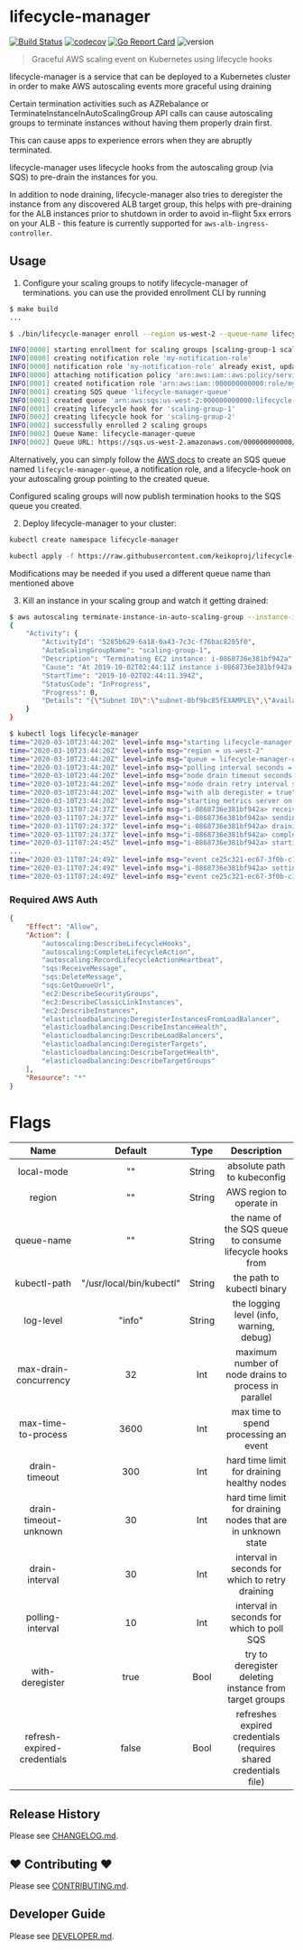 # lifecycle-manager

[![Build Status](https://travis-ci.org/keikoproj/lifecycle-manager.svg?branch=master)](https://travis-ci.org/keikoproj/lifecycle-manager)
[![codecov](https://codecov.io/gh/keikoproj/lifecycle-manager/branch/master/graph/badge.svg)](https://codecov.io/gh/keikoproj/lifecycle-manager)
[![Go Report Card](https://goreportcard.com/badge/github.com/keikoproj/lifecycle-manager)](https://goreportcard.com/report/github.com/keikoproj/lifecycle-manager)
![version](https://img.shields.io/badge/version-0.5.1-green.svg?cacheSeconds=2592000)
> Graceful AWS scaling event on Kubernetes using lifecycle hooks

lifecycle-manager is a service that can be deployed to a Kubernetes cluster in order to make AWS autoscaling events more graceful using draining

Certain termination activities such as AZRebalance or TerminateInstanceInAutoScalingGroup API calls can cause autoscaling groups to terminate instances without having them properly drain first.

This can cause apps to experience errors when they are abruptly terminated.

lifecycle-manager uses lifecycle hooks from the autoscaling group (via SQS) to pre-drain the instances for you.

In addition to node draining, lifecycle-manager also tries to deregister the instance from any discovered ALB target group, this helps with pre-draining for the ALB instances prior to shutdown in order to avoid in-flight 5xx errors on your ALB - this feature is currently supported for `aws-alb-ingress-controller`.

## Usage

1. Configure your scaling groups to notify lifecycle-manager of terminations. you can use the provided enrollment CLI by running

```bash
$ make build
...

$ ./bin/lifecycle-manager enroll --region us-west-2 --queue-name lifecycle-manager-queue --notification-role-name my-notification-role --target-scaling-groups scaling-group-1,scaling-group-2 --overwrite

INFO[0000] starting enrollment for scaling groups [scaling-group-1 scaling-group-2]
INFO[0000] creating notification role 'my-notification-role'
INFO[0000] notification role 'my-notification-role' already exist, updating...
INFO[0000] attaching notification policy 'arn:aws:iam::aws:policy/service-role/AutoScalingNotificationAccessRole'
INFO[0001] created notification role 'arn:aws:iam::000000000000:role/my-notification-role'
INFO[0001] creating SQS queue 'lifecycle-manager-queue'
INFO[0001] created queue 'arn:aws:sqs:us-west-2:000000000000:lifecycle-manager-queue'
INFO[0001] creating lifecycle hook for 'scaling-group-1'
INFO[0002] creating lifecycle hook for 'scaling-group-2'
INFO[0002] successfully enrolled 2 scaling groups
INFO[0002] Queue Name: lifecycle-manager-queue
INFO[0002] Queue URL: https://sqs.us-west-2.amazonaws.com/000000000000/lifecycle-manager-queue
```

Alternatively, you can simply follow the [AWS docs](https://docs.aws.amazon.com/autoscaling/ec2/userguide/lifecycle-hooks.html#sqs-notifications) to create an SQS queue named `lifecycle-manager-queue`, a notification role, and a lifecycle-hook on your autoscaling group pointing to the created queue.

Configured scaling groups will now publish termination hooks to the SQS queue you created.

2. Deploy lifecycle-manager to your cluster:

```bash
kubectl create namespace lifecycle-manager

kubectl apply -f https://raw.githubusercontent.com/keikoproj/lifecycle-manager/master/examples/lifecycle-manager.yaml
```

Modifications may be needed if you used a different queue name than mentioned above

3. Kill an instance in your scaling group and watch it getting drained:

```bash
$ aws autoscaling terminate-instance-in-auto-scaling-group --instance-id i-0868736e381bf942a --region us-west-2 --no-should-decrement-desired-capacity
{
    "Activity": {
        "ActivityId": "5285b629-6a18-0a43-7c3c-f76bac8205f0",
        "AutoScalingGroupName": "scaling-group-1",
        "Description": "Terminating EC2 instance: i-0868736e381bf942a",
        "Cause": "At 2019-10-02T02:44:11Z instance i-0868736e381bf942a was taken out of service in response to a user request.",
        "StartTime": "2019-10-02T02:44:11.394Z",
        "StatusCode": "InProgress",
        "Progress": 0,
        "Details": "{\"Subnet ID\":\"subnet-0bf9bc85fEXAMPLE\",\"Availability Zone\":\"us-west-2c\"}"
    }
}

$ kubectl logs lifecycle-manager
time="2020-03-10T23:44:20Z" level=info msg="starting lifecycle-manager service v0.3.4"
time="2020-03-10T23:44:20Z" level=info msg="region = us-west-2"
time="2020-03-10T23:44:20Z" level=info msg="queue = lifecycle-manager-queue"
time="2020-03-10T23:44:20Z" level=info msg="polling interval seconds = 10"
time="2020-03-10T23:44:20Z" level=info msg="node drain timeout seconds = 300"
time="2020-03-10T23:44:20Z" level=info msg="node drain retry interval seconds = 30"
time="2020-03-10T23:44:20Z" level=info msg="with alb deregister = true"
time="2020-03-10T23:44:20Z" level=info msg="starting metrics server on /metrics:8080"
time="2020-03-11T07:24:37Z" level=info msg="i-0868736e381bf942a> received termination event"
time="2020-03-11T07:24:37Z" level=info msg="i-0868736e381bf942a> sending heartbeat (1/24)"
time="2020-03-11T07:24:37Z" level=info msg="i-0868736e381bf942a> draining node/ip-10-105-232-73.us-west-2.compute.internal"
time="2020-03-11T07:24:37Z" level=info msg="i-0868736e381bf942a> completed drain for node/ip-10-105-232-73.us-west-2.compute.internal"
time="2020-03-11T07:24:45Z" level=info msg="i-0868736e381bf942a> starting load balancer drain worker"
...
time="2020-03-11T07:24:49Z" level=info msg="event ce25c321-ec67-3f0b-c156-a7c1f75caf1a completed processing"
time="2020-03-11T07:24:49Z" level=info msg="i-0868736e381bf942a> setting lifecycle event as completed with result: CONTINUE"
time="2020-03-11T07:24:49Z" level=info msg="event ce25c321-ec67-3f0b-c156-a7c1f75caf1a for instance i-0868736e381bf942a completed after 12.054675203s"
```

### Required AWS Auth

```json
{
    "Effect": "Allow",
    "Action": [
        "autoscaling:DescribeLifecycleHooks",
        "autoscaling:CompleteLifecycleAction",
        "autoscaling:RecordLifecycleActionHeartbeat",
        "sqs:ReceiveMessage",
        "sqs:DeleteMessage",
        "sqs:GetQueueUrl",
        "ec2:DescribeSecurityGroups",
        "ec2:DescribeClassicLinkInstances",
        "ec2:DescribeInstances",
        "elasticloadbalancing:DeregisterInstancesFromLoadBalancer",
        "elasticloadbalancing:DescribeInstanceHealth",
        "elasticloadbalancing:DescribeLoadBalancers",
        "elasticloadbalancing:DeregisterTargets",
        "elasticloadbalancing:DescribeTargetHealth",
        "elasticloadbalancing:DescribeTargetGroups"
    ],
    "Resource": "*"
}
```

# Flags
| Name | Default | Type | Description |
|:------:|:---------:|:------:|:-------------:|
| local-mode | "" | String | absolute path to kubeconfig |
| region | "" | String | AWS region to operate in |
| queue-name | "" | String | the name of the SQS queue to consume lifecycle hooks from |
| kubectl-path | "/usr/local/bin/kubectl" | String | the path to kubectl binary |
| log-level | "info" | String | the logging level (info, warning, debug) |
| max-drain-concurrency | 32 | Int | maximum number of node drains to process in parallel |
| max-time-to-process | 3600 | Int | max time to spend processing an event |
| drain-timeout | 300 | Int | hard time limit for draining healthy nodes |
| drain-timeout-unknown | 30 | Int | hard time limit for draining nodes that are in unknown state |
| drain-interval | 30 | Int | interval in seconds for which to retry draining |
| polling-interval | 10 | Int | interval in seconds for which to poll SQS |
| with-deregister | true | Bool | try to deregister deleting instance from target groups |
| refresh-expired-credentials | false | Bool | refreshes expired credentials (requires shared credentials file) |


## Release History

Please see [CHANGELOG.md](.github/CHANGELOG.md).

## ❤ Contributing ❤

Please see [CONTRIBUTING.md](.github/CONTRIBUTING.md).

## Developer Guide

Please see [DEVELOPER.md](.github/DEVELOPER.md).
